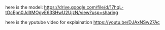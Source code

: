 
here is the model:
https://drive.google.com/file/d/17hqL-tOcEpn0JdltMOgvE63SHwU2UjzN/view?usp=sharing

here is the yputube video for explaination
https://youtu.be/DJAxNSw27Ac
